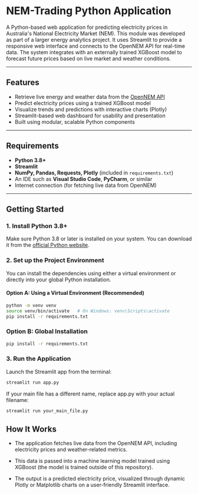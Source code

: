 # NEM-Trading Python Application

A Python-based web application for predicting electricity prices in Australia's National Electricity Market (NEM). This module was developed as part of a larger energy analytics project. It uses Streamlit to provide a responsive web interface and connects to the OpenNEM API for real-time data. The system integrates with an externally trained XGBoost model to forecast future prices based on live market and weather conditions.

---

## Features

- Retrieve live energy and weather data from the [OpenNEM API](https://opennem.org.au/)
- Predict electricity prices using a trained XGBoost model
- Visualize trends and predictions with interactive charts (Plotly)
- Streamlit-based web dashboard for usability and presentation
- Built using modular, scalable Python components

---

## Requirements

- **Python 3.8+**
- **Streamlit**
- **NumPy, Pandas, Requests, Plotly** (included in `requirements.txt`)
- An IDE such as **Visual Studio Code**, **PyCharm**, or similar
- Internet connection (for fetching live data from OpenNEM)

---

## Getting Started

### 1. Install Python 3.8+

Make sure Python 3.8 or later is installed on your system. You can download it from the [official Python website](https://www.python.org/downloads/).

### 2. Set up the Project Environment

You can install the dependencies using either a virtual environment or directly into your global Python installation.

#### Option A: Using a Virtual Environment (Recommended)

```bash
python -m venv venv
source venv/bin/activate   # On Windows: venv\Scripts\activate
pip install -r requirements.txt
```

### Option B: Global Installation

```bash
pip install -r requirements.txt
```

### 3. Run the Application

Launch the Streamlit app from the terminal:

```bash
streamlit run app.py
```

If your main file has a different name, replace app.py with your actual filename:

```bash
streamlit run your_main_file.py
```

## How It Works

- The application fetches live data from the OpenNEM API, including electricity prices and weather-related metrics.

- This data is passed into a machine learning model trained using XGBoost (the model is trained outside of this repository).

- The output is a predicted electricity price, visualized through dynamic Plotly or Matplotlib charts on a user-friendly Streamlit interface.